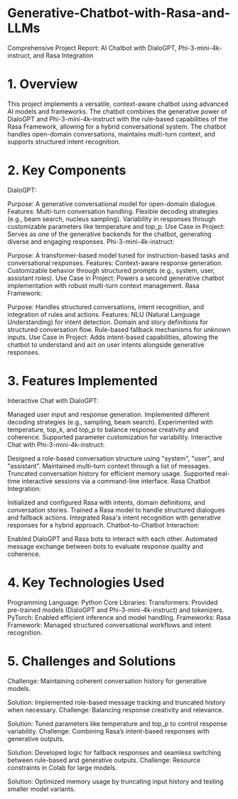 # Generative-Chatbot-with-Rasa-and-LLMs

Comprehensive Project Report: AI Chatbot with DialoGPT, Phi-3-mini-4k-instruct, and Rasa Integration
# 1. Overview
This project implements a versatile, context-aware chatbot using advanced AI models and frameworks. The chatbot combines the generative power of DialoGPT and Phi-3-mini-4k-instruct with the rule-based capabilities of the Rasa Framework, allowing for a hybrid conversational system. The chatbot handles open-domain conversations, maintains multi-turn context, and supports structured intent recognition.

# 2. Key Components
DialoGPT:

Purpose: A generative conversational model for open-domain dialogue.
Features:
Multi-turn conversation handling.
Flexible decoding strategies (e.g., beam search, nucleus sampling).
Variability in responses through customizable parameters like temperature and top_p.
Use Case in Project: Serves as one of the generative backends for the chatbot, generating diverse and engaging responses.
Phi-3-mini-4k-instruct:

Purpose: A transformer-based model tuned for instruction-based tasks and conversational responses.
Features:
Context-aware response generation.
Customizable behavior through structured prompts (e.g., system, user, assistant roles).
Use Case in Project: Powers a second generative chatbot implementation with robust multi-turn context management.
Rasa Framework:

Purpose: Handles structured conversations, intent recognition, and integration of rules and actions.
Features:
NLU (Natural Language Understanding) for intent detection.
Domain and story definitions for structured conversation flow.
Rule-based fallback mechanisms for unknown inputs.
Use Case in Project: Adds intent-based capabilities, allowing the chatbot to understand and act on user intents alongside generative responses.

# 3. Features Implemented
Interactive Chat with DialoGPT:

Managed user input and response generation.
Implemented different decoding strategies (e.g., sampling, beam search).
Experimented with temperature, top_k, and top_p to balance response creativity and coherence.
Supported parameter customization for variability.
Interactive Chat with Phi-3-mini-4k-instruct:

Designed a role-based conversation structure using "system", "user", and "assistant".
Maintained multi-turn context through a list of messages.
Truncated conversation history for efficient memory usage.
Supported real-time interactive sessions via a command-line interface.
Rasa Chatbot Integration:

Initialized and configured Rasa with intents, domain definitions, and conversation stories.
Trained a Rasa model to handle structured dialogues and fallback actions.
Integrated Rasa's intent recognition with generative responses for a hybrid approach.
Chatbot-to-Chatbot Interaction:

Enabled DialoGPT and Rasa bots to interact with each other.
Automated message exchange between bots to evaluate response quality and coherence.

# 4. Key Technologies Used
Programming Language: Python
Core Libraries:
Transformers: Provided pre-trained models (DialoGPT and Phi-3-mini-4k-instruct) and tokenizers.
PyTorch: Enabled efficient inference and model handling.
Frameworks:
Rasa Framework: Managed structured conversational workflows and intent recognition.

# 5. Challenges and Solutions
Challenge: Maintaining coherent conversation history for generative models.

Solution: Implemented role-based message tracking and truncated history when necessary.
Challenge: Balancing response creativity and relevance.

Solution: Tuned parameters like temperature and top_p to control response variability.
Challenge: Combining Rasa’s intent-based responses with generative outputs.

Solution: Developed logic for fallback responses and seamless switching between rule-based and generative outputs.
Challenge: Resource constraints in Colab for large models.

Solution: Optimized memory usage by truncating input history and testing smaller model variants.
